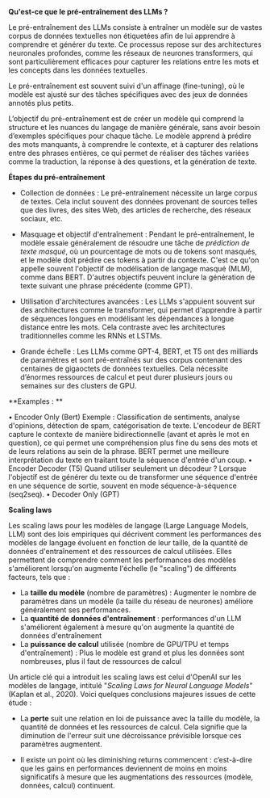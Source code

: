 **Qu'est-ce que le pré-entraînement des LLMs ?**

Le pré-entraînement des LLMs consiste à entraîner un modèle sur de vastes corpus de données textuelles non étiquetées afin de lui apprendre à comprendre et générer du texte. Ce processus repose sur des architectures neuronales profondes, comme les réseaux de neurones transformers, qui sont particulièrement efficaces pour capturer les relations entre les mots et les concepts dans les données textuelles.

Le pré-entraînement est souvent suivi d'un affinage (fine-tuning), où le modèle est ajusté sur des tâches spécifiques avec des jeux de données annotés plus petits.

L’objectif du pré-entraînement est de créer un modèle qui comprend la structure et les nuances du langage de manière générale, sans avoir besoin d’exemples spécifiques pour chaque tâche. Le modèle apprend à prédire des mots manquants, à comprendre le contexte, et à capturer des relations entre des phrases entières, ce qui permet de réaliser des tâches variées comme la traduction, la réponse à des questions, et la génération de texte.


**Étapes du pré-entraînement**

- Collection de données : Le pré-entraînement nécessite un large corpus de textes. Cela inclut souvent des données provenant de sources telles que des livres, des sites Web, des articles de recherche, des réseaux sociaux, etc.

- Masquage et objectif d'entraînement : Pendant le pré-entraînement, le modèle essaie généralement de résoudre une tâche de *prédiction de texte masqué*, où un pourcentage de mots ou de tokens sont masqués, et le modèle doit prédire ces tokens à partir du contexte. C'est ce qu'on appelle souvent l'objectif de modélisation de langage masqué (MLM), comme dans BERT. D'autres objectifs peuvent inclure la génération de texte suivant une phrase précédente (comme GPT).

- Utilisation d'architectures avancées : Les LLMs s'appuient souvent sur des architectures comme le transformer, qui permet d'apprendre à partir de séquences longues en modélisant les dépendances à longue distance entre les mots. Cela contraste avec les architectures traditionnelles comme les RNNs et LSTMs.

- Grande échelle : Les LLMs comme GPT-4, BERT, et T5 ont des milliards de paramètres et sont pré-entraînés sur des corpus contenant des centaines de gigaoctets de données textuelles. Cela nécessite d’énormes ressources de calcul et peut durer plusieurs jours ou semaines sur des clusters de GPU.


**Examples : **

• Encoder Only (Bert)
        Exemple : Classification de sentiments, analyse d'opinions, détection de spam, catégorisation de texte. L'encodeur de BERT capture le contexte de manière bidirectionnelle (avant et après le mot en question), ce qui permet une compréhension plus fine du sens des mots et de leurs relations au sein de la phrase. BERT permet une meilleure interprétation du texte en traitant toute la séquence d'entrée d'un coup.
• Encoder Decoder (T5)
        Quand utiliser seulement un décodeur ? Lorsque l'objectif est de générer du texte ou de transformer une séquence d'entrée en une séquence de sortie, souvent en mode séquence-à-séquence (seq2seq). 
• Decoder Only (GPT)

**Scaling laws**

Les scaling laws pour les modèles de langage (Large Language Models, LLM) sont des lois empiriques qui décrivent comment les performances des modèles de langage évoluent en fonction de leur taille, de la quantité de données d'entraînement et des ressources de calcul utilisées. Elles permettent de comprendre comment les performances des modèles s'améliorent lorsqu'on augmente l'échelle (le "scaling") de différents facteurs, tels que :

- La **taille du modèle** (nombre de paramètres) : Augmenter le nombre de paramètres dans un modèle (la taille du réseau de neurones) améliore généralement ses performances. 
- La **quantité de données d'entraînement** : performances d'un LLM s'améliorent également à mesure qu'on augmente la quantité de données d'entraînement
- La **puissance de calcul** utilisée (nombre de GPU/TPU et temps d'entraînement) : Plus le modèle est grand et plus les données sont nombreuses, plus il faut de ressources de calcul

Un article clé qui a introduit les scaling laws est celui d'OpenAI sur les modèles de langage, intitulé "*Scaling Laws for Neural Language Models*" (Kaplan et al., 2020). Voici quelques conclusions majeures issues de cette étude :

- La **perte** suit une relation en loi de puissance avec la taille du modèle, la quantité de données et les ressources de calcul. Cela signifie que la diminution de l'erreur suit une décroissance prévisible lorsque ces paramètres augmentent.

- Il existe un point où les diminishing returns commencent : c’est-à-dire que les gains en performances deviennent de moins en moins significatifs à mesure que les augmentations des ressources (modèle, données, calcul) continuent.